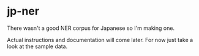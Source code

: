 # jp-ner

There wasn't a good NER corpus for Japanese so I'm making one.

Actual instructions and documentation will come later. For now just take a look
at the sample data.
